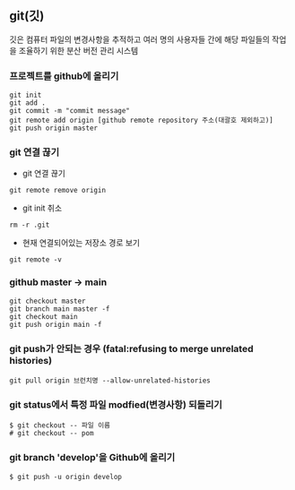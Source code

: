 ## git(깃)
  깃은 컴퓨터 파일의 변경사항을 추적하고 여러 명의 사용자들 간에 해당 파일들의 작업을 조율하기 위한 분산 버전 관리 시스템

### 프로젝트를 github에 올리기
```
git init
git add .
git commit -m "commit message"
git remote add origin [github remote repository 주소(대괄호 제외하고)]
git push origin master
```

### git 연결 끊기
- git 연결 끊기
```
git remote remove origin
```
- git init 취소
```
rm -r .git
```
- 현재 연결되어있는 저장소 경로 보기
```
git remote -v
```

### github master -> main
```
git checkout master
git branch main master -f
git checkout main
git push origin main -f
```  

### git push가 안되는 경우 (fatal:refusing to merge unrelated histories)
```
git pull origin 브런치명 --allow-unrelated-histories
```  

### git status에서 특정 파일 modfied(변경사항) 되돌리기
```
$ git checkout -- 파일 이름
# git checkout -- pom
```  

### git branch 'develop'을 Github에 올리기
```
$ git push -u origin develop
``` 


